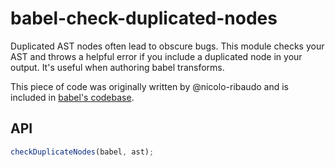 # babel-check-duplicated-nodes

Duplicated AST nodes often lead to obscure bugs. This module checks your AST and
throws a helpful error if you include a duplicated node in your output. It's
useful when authoring babel transforms.

This piece of code was originally written by @nicolo-ribaudo and is included in
[babel's codebase](https://github.com/babel/babel/blob/d383659ca6adec54b6054f77cdaa16da88e8a171/packages/babel-helper-transform-fixture-test-runner/src/index.js#L128).

## API

```js
checkDuplicateNodes(babel, ast);
```
